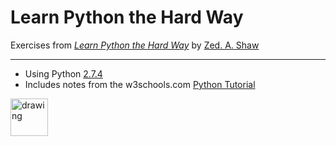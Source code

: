# Learn Python the Hard Way
Exercises from [*Learn Python the Hard Way*](http://learnpythonthehardway.org/) by [Zed. A. Shaw](https://github.com/zedshaw)
<hr>

* Using Python [2.7.4](https://www.python.org/downloads/release/python-274/)
* Includes notes from the w3schools.com [Python Tutorial](https://www.w3schools.com/python/default.asp)

<img src="https://cdn.iconscout.com/icon/free/png-256/python-14-569257.png"  alt="drawing" width="60vw" height="60vh"/>
